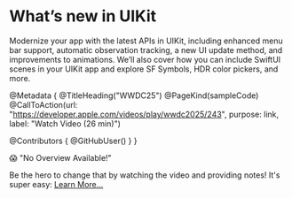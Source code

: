 # What’s new in UIKit

Modernize your app with the latest APIs in UIKit, including enhanced menu bar support, automatic observation tracking, a new UI update method, and improvements to animations. We’ll also cover how you can include SwiftUI scenes in your UIKit app and explore SF Symbols, HDR color pickers, and more.

@Metadata {
   @TitleHeading("WWDC25")
   @PageKind(sampleCode)
   @CallToAction(url: "https://developer.apple.com/videos/play/wwdc2025/243", purpose: link, label: "Watch Video (26 min)")

   @Contributors {
      @GitHubUser(<replace this with your GitHub handle>)
   }
}

😱 "No Overview Available!"

Be the hero to change that by watching the video and providing notes! It's super easy:
 [Learn More…](https://wwdcnotes.com/documentation/wwdcnotes/contributing)
